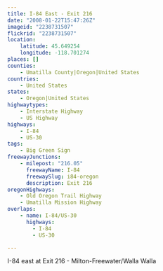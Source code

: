 ```yaml
---
title: I-84 East - Exit 216
date: "2008-01-22T15:47:26Z"
imageid: "2238731507"
flickrid: "2238731507"
location:
    latitude: 45.649254
    longitude: -118.701274
places: []
counties:
    - Umatilla County|Oregon|United States
countries:
    - United States
states:
    - Oregon|United States
highwaytypes:
    - Interstate Highway
    - US Highway
highways:
    - I-84
    - US-30
tags:
    - Big Green Sign
freewayJunctions:
    - milepost: "216.05"
      freewayName: I-84
      freewaySlug: i84-oregon
      description: Exit 216
oregonHighways:
    - Old Oregon Trail Highway
    - Umatilla Mission Highway
overlaps:
    - name: I-84/US-30
      highways:
        - I-84
        - US-30

---
```

I-84 east at Exit 216 - Milton-Freewater/Walla Walla